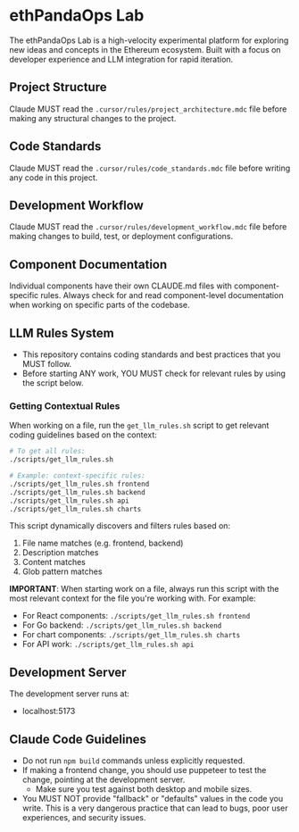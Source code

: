 # ethPandaOps Lab

The ethPandaOps Lab is a high-velocity experimental platform for exploring new ideas and concepts in the Ethereum ecosystem. Built with a focus on developer experience and LLM integration for rapid iteration.

## Project Structure
Claude MUST read the `.cursor/rules/project_architecture.mdc` file before making any structural changes to the project.

## Code Standards  
Claude MUST read the `.cursor/rules/code_standards.mdc` file before writing any code in this project.

## Development Workflow
Claude MUST read the `.cursor/rules/development_workflow.mdc` file before making changes to build, test, or deployment configurations.

## Component Documentation
Individual components have their own CLAUDE.md files with component-specific rules. Always check for and read component-level documentation when working on specific parts of the codebase.

## LLM Rules System

- This repository contains coding standards and best practices that you MUST follow. 
- Before starting ANY work, YOU MUST check for relevant rules by using the script below.

### Getting Contextual Rules

When working on a file, run the `get_llm_rules.sh` script to get relevant coding guidelines based on the context:

```bash
# To get all rules:
./scripts/get_llm_rules.sh

# Example: context-specific rules:
./scripts/get_llm_rules.sh frontend
./scripts/get_llm_rules.sh backend
./scripts/get_llm_rules.sh api
./scripts/get_llm_rules.sh charts
```

This script dynamically discovers and filters rules based on:
1. File name matches (e.g. frontend, backend)
2. Description matches
3. Content matches
4. Glob pattern matches

**IMPORTANT**: When starting work on a file, always run this script with the most relevant context for the file you're working with. For example:
- For React components: `./scripts/get_llm_rules.sh frontend`
- For Go backend: `./scripts/get_llm_rules.sh backend`
- For chart components: `./scripts/get_llm_rules.sh charts`
- For API work: `./scripts/get_llm_rules.sh api`

## Development Server
The development server runs at:
- localhost:5173

## Claude Code Guidelines
- Do not run `npm build` commands unless explicitly requested. 
- If making a frontend change, you should use puppeteer to test the change, pointing at the development server.
  - Make sure you test against both desktop and mobile sizes.
- You MUST NOT provide "fallback" or "defaults" values in the code you write. This is a very dangerous practice that can lead to bugs, poor user experiences, and security issues.